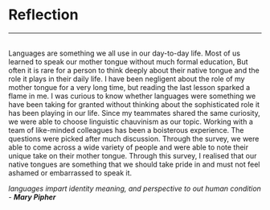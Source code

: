 <h1>Reflection</h1>
<hr>
<br>
Languages are something we all use in our day-to-day life. Most of us learned to speak our mother tongue without much formal education, But often it is rare for a person to think deeply about their native tongue and the role it plays in their daily life. I have been negligent about the role of my mother tongue for a very long time, but reading the last lesson sparked a flame in me. I was curious to know whether languages were something we have been taking for granted without thinking about the sophisticated role it has been playing in our life. Since my teammates shared the same curiosity, we were able to choose linguistic chauvinism as our topic. Working with a team of like-minded colleagues has been a boisterous experience. The questions were picked after much discussion. Through the survey, we were able to come across a wide variety of people and were able to note their unique take on their mother tongue. Through this survey, I realised that our native tongues are something that we should take pride in and must not feel ashamed or embarrassed to speak it.

<i>languages impart identity meaning, and perspective to out human condition - <b>Mary Pipher</b></i>
